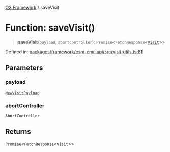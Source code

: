 [O3 Framework](../API.md) / saveVisit

# Function: saveVisit()

> **saveVisit**(`payload`, `abortController`): `Promise`\<`FetchResponse`\<[`Visit`](../interfaces/Visit.md)\>\>

Defined in: [packages/framework/esm-emr-api/src/visit-utils.ts:81](https://github.com/habeshabro/openmrs-esm-core/blob/main/packages/framework/esm-emr-api/src/visit-utils.ts#L81)

## Parameters

### payload

[`NewVisitPayload`](../interfaces/NewVisitPayload.md)

### abortController

`AbortController`

## Returns

`Promise`\<`FetchResponse`\<[`Visit`](../interfaces/Visit.md)\>\>
